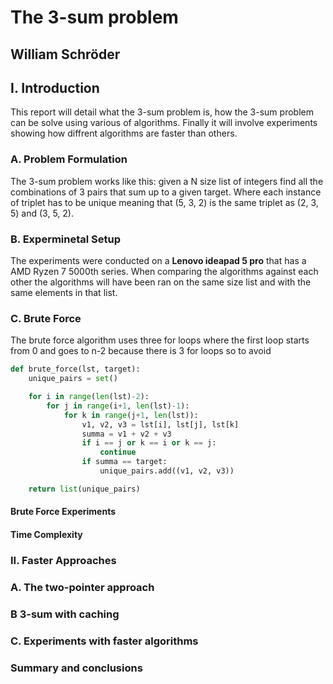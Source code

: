 # The 3-sum problem
## William Schröder

## I. Introduction
This report will detail what the 3-sum problem is, how the 3-sum problem can be solve using various of algorithms. Finally it will involve experiments showing how diffrent algorithms are faster than others.

### A. Problem Formulation
The 3-sum problem works like this: given a N size list of integers find all the combinations of 3 pairs that sum up to a given target. Where each instance of triplet has to be unique meaning that (5, 3, 2) is the same triplet as (2, 3, 5) and (3, 5, 2).

### B. Experminetal Setup
The experiments were conducted on a **Lenovo ideapad 5 pro** that has a AMD Ryzen 7 5000th series. When comparing the algorithms against each other the algorithms will have been ran on the same size list and with the same elements in that list. 

### C. Brute Force
The brute force algorithm uses three for loops where the first loop starts from 0 and goes to n-2 because there is 3 for loops so to avoid 

```py
def brute_force(lst, target):
    unique_pairs = set()

    for i in range(len(lst)-2):
        for j in range(i+1, len(lst)-1):
            for k in range(j+1, len(lst)):
                v1, v2, v3 = lst[i], lst[j], lst[k]
                summa = v1 + v2 + v3
                if i == j or k == i or k == j:
                    continue
                if summa == target:
                    unique_pairs.add((v1, v2, v3))

    return list(unique_pairs)
```

#### Brute Force Experiments

#### Time Complexity


### II. Faster Approaches

### A. The two-pointer approach


### B 3-sum with caching


### C. Experiments with faster algorithms


### Summary and conclusions

